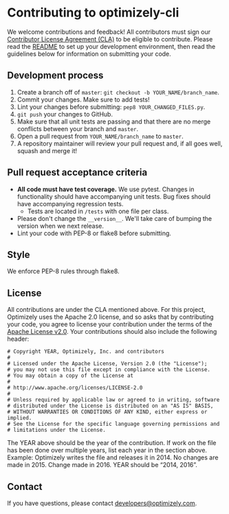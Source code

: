 # Contributing to optimizely-cli

We welcome contributions and feedback! All contributors must sign our [Contributor License Agreement (CLA)](https://docs.google.com/a/optimizely.com/forms/d/e/1FAIpQLSf9cbouWptIpMgukAKZZOIAhafvjFCV8hS00XJLWQnWDFtwtA/viewform) to be eligible to contribute. Please read the [README](README.md) to set up your development environment, then read the guidelines below for information on submitting your code.

## Development process

1. Create a branch off of `master`: `git checkout -b YOUR_NAME/branch_name`.
2. Commit your changes. Make sure to add tests!
3. Lint your changes before submitting: `pep8 YOUR_CHANGED_FILES.py`.
4. `git push` your changes to GitHub.
5. Make sure that all unit tests are passing and that there are no merge conflicts between your branch and `master`.
6. Open a pull request from `YOUR_NAME/branch_name` to `master`.
7. A repository maintainer will review your pull request and, if all goes well, squash and merge it!

## Pull request acceptance criteria

* **All code must have test coverage.** We use pytest. Changes in functionality should have accompanying unit tests. Bug fixes should have accompanying regression tests.
  * Tests are located in `/tests` with one file per class.
* Please don't change the `__version__`. We'll take care of bumping the version when we next release.
* Lint your code with PEP-8 or flake8 before submitting.

## Style

We enforce PEP-8 rules through flake8.

## License

All contributions are under the CLA mentioned above. For this project, Optimizely uses the Apache 2.0 license, and so asks that by contributing your code, you agree to license your contribution under the terms of the [Apache License v2.0](http://www.apache.org/licenses/LICENSE-2.0). Your contributions should also include the following header:

```
# Copyright YEAR, Optimizely, Inc. and contributors
#
# Licensed under the Apache License, Version 2.0 (the "License");
# you may not use this file except in compliance with the License.
# You may obtain a copy of the License at
#
# http://www.apache.org/licenses/LICENSE-2.0
#
# Unless required by applicable law or agreed to in writing, software
# distributed under the License is distributed on an "AS IS" BASIS,
# WITHOUT WARRANTIES OR CONDITIONS OF ANY KIND, either express or implied.
# See the License for the specific language governing permissions and
# limitations under the License.
```

The YEAR above should be the year of the contribution. If work on the file has been done over multiple years, list each year in the section above. Example: Optimizely writes the file and releases it in 2014. No changes are made in 2015. Change made in 2016. YEAR should be “2014, 2016”.

## Contact

If you have questions, please contact developers@optimizely.com.
